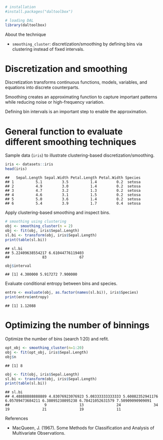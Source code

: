 
``` r
# installation 
#install.packages("daltoolbox")

# loading DAL
library(daltoolbox) 
```

About the technique
- `smoothing_cluster`: discretization/smoothing by defining bins via clustering instead of fixed intervals.

# Discretization and smoothing
Discretization transforms continuous functions, models, variables, and equations into discrete counterparts.

Smoothing creates an approximating function to capture important patterns while reducing noise or high-frequency variation.

Defining bin intervals is an important step to enable the approximation.

# General function to evaluate different smoothing techniques

Sample data (`iris`) to illustrate clustering-based discretization/smoothing.

``` r
iris <- datasets::iris
head(iris)
```

```
##   Sepal.Length Sepal.Width Petal.Length Petal.Width Species
## 1          5.1         3.5          1.4         0.2  setosa
## 2          4.9         3.0          1.4         0.2  setosa
## 3          4.7         3.2          1.3         0.2  setosa
## 4          4.6         3.1          1.5         0.2  setosa
## 5          5.0         3.6          1.4         0.2  setosa
## 6          5.4         3.9          1.7         0.4  setosa
```

Apply clustering-based smoothing and inspect bins.

``` r
# smoothing using clustering
obj <- smoothing_cluster(n = 2)  
obj <- fit(obj, iris$Sepal.Length)
sl.bi <- transform(obj, iris$Sepal.Length)
print(table(sl.bi))
```

```
## sl.bi
## 5.22409638554217 6.61044776119403 
##               83               67
```

``` r
obj$interval
```

```
## [1] 4.300000 5.917272 7.900000
```

Evaluate conditional entropy between bins and species.

``` r
entro <- evaluate(obj, as.factor(names(sl.bi)), iris$Species)
print(entro$entropy)
```

```
## [1] 1.12088
```

# Optimizing the number of binnings

Optimize the number of bins (search 1:20) and refit.

``` r
opt_obj <- smoothing_cluster(n=1:20)
obj <- fit(opt_obj, iris$Sepal.Length)
obj$n
```

```
## [1] 8
```


``` r
obj <- fit(obj, iris$Sepal.Length)
sl.bi <- transform(obj, iris$Sepal.Length)
print(table(sl.bi))
```

```
## sl.bi
## 4.48888888888889 4.83076923076923 5.08333333333333 5.60882352941176 6.05789473684211 6.38095238095238 6.78421052631579 7.50909090909091 
##                9               13               24               34               19               21               19               11
```

References
- MacQueen, J. (1967). Some Methods for Classification and Analysis of Multivariate Observations.
